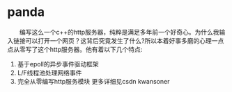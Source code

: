# panda
  编写这么一个c++的http服务器，纯粹是满足多年前一个好奇心。为什么我输入链接可以打开一个网页？这背后究竟发生了什么?所以本着好事多磨的心理一点点从零写了这个http服务器。他有着以下几个特点:
1. 基于epoll的异步事件驱动框架
2. L/F线程池处理网络事件
3. 完全从零编写http服务模块
更多详细见csdn kwansoner
